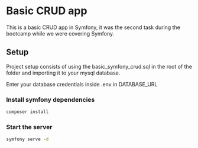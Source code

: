 # Basic CRUD app

This is a basic CRUD app in Symfony, it was the second task during the bootcamp while we were covering Symfony.

## Setup

Project setup consists of using the basic_symfony_crud.sql in the root of the folder and importing it to your mysql database.

Enter your database credentials inside .env in DATABASE_URL

### Install symfony dependencies

```bash
composer install
```

### Start the server

```bash
symfony serve -d
```
